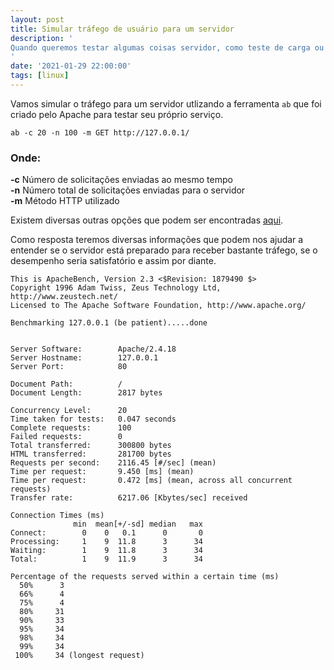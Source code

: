 ```yaml
---
layout: post
title: Simular tráfego de usuário para um servidor
description: '
Quando queremos testar algumas coisas servidor, como teste de carga ou teste de desempenho podemos utilizar essa ferramenta que simula conexões dos usuários.
'
date: '2021-01-29 22:00:00'
tags: [linux]
---
```


Vamos simular o tráfego para um servidor utlizando a ferramenta `ab` que foi criado pelo Apache para testar seu próprio serviço.

```
ab -c 20 -n 100 -m GET http://127.0.0.1/
```

### Onde:
**-c** Número de solicitações enviadas ao mesmo tempo<br>
**-n** Número total de solicitações enviadas para o servidor<br>
**-m** Método HTTP utilizado<br>

Existem diversas outras opções que podem ser encontradas [aqui](https://httpd.apache.org/docs/2.4/programs/ab.html).

Como resposta teremos diversas informações que podem nos ajudar a entender se o servidor está preparado para receber bastante tráfego, se o desempenho seria satisfatório e assim por diante.

```
This is ApacheBench, Version 2.3 <$Revision: 1879490 $>
Copyright 1996 Adam Twiss, Zeus Technology Ltd, http://www.zeustech.net/
Licensed to The Apache Software Foundation, http://www.apache.org/

Benchmarking 127.0.0.1 (be patient).....done


Server Software:        Apache/2.4.18
Server Hostname:        127.0.0.1
Server Port:            80

Document Path:          /
Document Length:        2817 bytes

Concurrency Level:      20
Time taken for tests:   0.047 seconds
Complete requests:      100
Failed requests:        0
Total transferred:      300800 bytes
HTML transferred:       281700 bytes
Requests per second:    2116.45 [#/sec] (mean)
Time per request:       9.450 [ms] (mean)
Time per request:       0.472 [ms] (mean, across all concurrent requests)
Transfer rate:          6217.06 [Kbytes/sec] received

Connection Times (ms)
              min  mean[+/-sd] median   max
Connect:        0    0   0.1      0       0
Processing:     1    9  11.8      3      34
Waiting:        1    9  11.8      3      34
Total:          1    9  11.9      3      34

Percentage of the requests served within a certain time (ms)
  50%      3
  66%      4
  75%      4
  80%     31
  90%     33
  95%     34
  98%     34
  99%     34
 100%     34 (longest request)
```
